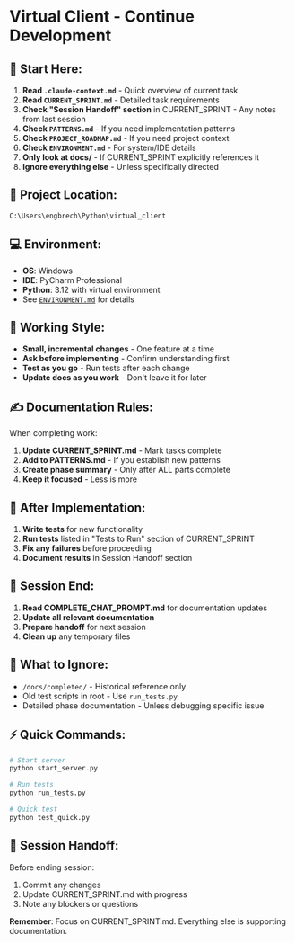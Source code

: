 # Virtual Client - Continue Development

## 🎯 Start Here:
1. **Read `.claude-context.md`** - Quick overview of current task
2. **Read `CURRENT_SPRINT.md`** - Detailed task requirements
3. **Check "Session Handoff" section** in CURRENT_SPRINT - Any notes from last session
4. **Check `PATTERNS.md`** - If you need implementation patterns
5. **Check `PROJECT_ROADMAP.md`** - If you need project context
6. **Check `ENVIRONMENT.md`** - For system/IDE details
7. **Only look at docs/** - If CURRENT_SPRINT explicitly references it
8. **Ignore everything else** - Unless specifically directed

## 📍 Project Location:
`C:\Users\engbrech\Python\virtual_client`

## 💻 Environment:
- **OS**: Windows  
- **IDE**: PyCharm Professional
- **Python**: 3.12 with virtual environment
- See [`ENVIRONMENT.md`](ENVIRONMENT.md) for details

## 🤝 Working Style:
- **Small, incremental changes** - One feature at a time
- **Ask before implementing** - Confirm understanding first
- **Test as you go** - Run tests after each change
- **Update docs as you work** - Don't leave it for later

## ✍️ Documentation Rules:
When completing work:
1. **Update CURRENT_SPRINT.md** - Mark tasks complete
2. **Add to PATTERNS.md** - If you establish new patterns
3. **Create phase summary** - Only after ALL parts complete
4. **Keep it focused** - Less is more

## 🧪 After Implementation:
1. **Write tests** for new functionality
2. **Run tests** listed in "Tests to Run" section of CURRENT_SPRINT
3. **Fix any failures** before proceeding
4. **Document results** in Session Handoff section

## 🏁 Session End:
1. **Read COMPLETE_CHAT_PROMPT.md** for documentation updates
2. **Update all relevant documentation**
3. **Prepare handoff** for next session
4. **Clean up** any temporary files

## 🚫 What to Ignore:
- `/docs/completed/` - Historical reference only
- Old test scripts in root - Use `run_tests.py`
- Detailed phase documentation - Unless debugging specific issue

## ⚡ Quick Commands:
```bash
# Start server
python start_server.py

# Run tests
python run_tests.py

# Quick test
python test_quick.py
```

## 🔄 Session Handoff:
Before ending session:
1. Commit any changes
2. Update CURRENT_SPRINT.md with progress
3. Note any blockers or questions

**Remember**: Focus on CURRENT_SPRINT.md. Everything else is supporting documentation.